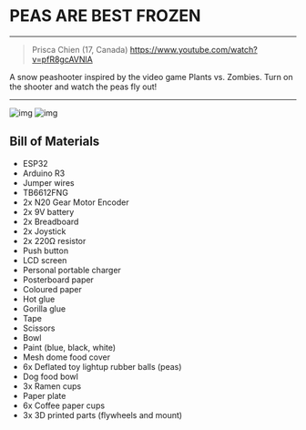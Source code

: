 # PEAS ARE BEST FROZEN

---
> Prisca Chien (17, Canada)
> https://www.youtube.com/watch?v=pfR8gcAVNlA

A snow peashooter inspired by the video game Plants vs. Zombies. Turn on the shooter and watch the peas fly out!

---

![img](https://hc-cdn.hel1.your-objectstorage.com/s/v3/ec0848b1ee13ad6145224811795387bd96a72782_screenshot_2025-08-01_at_10.04.33___pm.png)
![img](https://hc-cdn.hel1.your-objectstorage.com/s/v3/3b5c93c9a5382334d7de017a60c849d9f15c4010_screenshot_2025-08-01_at_10.05.21___pm.png)


## Bill of Materials
- ESP32
- Arduino R3
- Jumper wires
- TB6612FNG
- 2x N20 Gear Motor Encoder
- 2x 9V battery
- 2x Breadboard
- 2x Joystick
- 2x 220Ω resistor
- Push button
- LCD screen
- Personal portable charger
- Posterboard paper
- Coloured paper
- Hot glue
- Gorilla glue
- Tape
- Scissors
- Bowl
- Paint (blue, black, white)
- Mesh dome food cover
- 6x Deflated toy lightup rubber balls (peas)
- Dog food bowl
- 3x Ramen cups
- Paper plate
- 6x Coffee paper cups
- 3x 3D printed parts (flywheels and mount)
